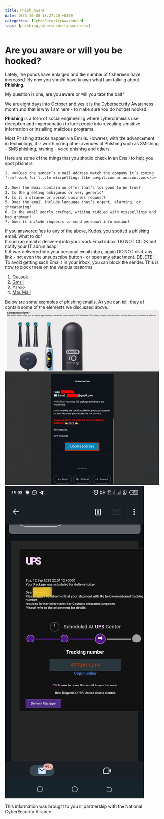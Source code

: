 ```yaml
---
title: Phish_Aware
date: 2023-10-08 18:27:20 +0300
categories: [CyberSecurityAwareness]
tags: [phishing,cybersecurityawareness]
---
```

# Are you aware or will you be hooked?

Lately, the ponds have enlarged and the number of fishermen have increased. By now you should have known what I am talking about - **Phishing**. 


My question is one, are you aware or will you take the bait?   

We are eight days into October and yes it is the Cybersecurity Awareness month and that is why I am here -  to make sure you do not get hooked.

**Phishing** is a form of social engineering where cybercriminals use deception and impersonation to lure people into revealing sensitive information or installing malicious programs.


Most Phishing attacks happen via Emails. However, with the advancement in technology, it is worth noting other avenues of Phishing such as SMishing - SMS phishing, Vishing - voice phishing and others.

Here are some of the things that you should check in an Email to help you spot phishers. 
```
1. <u>Does the sender’s e-mail address match the company it’s coming from? Look for little misspellings like pavpal.com or anazon.com.</u>
 
2. Does the email contain an offer that’s too good to be true?
3. Is the greeting ambiguous or very generic?
4. Is it a strange or abrupt business request?
5. Does the email include language that’s urgent, alarming, or threatening?
6. Is the email poorly crafted, writing riddled with misspellings and bad grammar?
7. Does it include requests to send personal information?
```

If you answered Yes to any of the above, Kudos, you spotted a phishing email. What to do?  
If such an email is delivered into your work Email inbox, DO NOT CLICK but notify your IT admin asap!  
If it was delivered into your personal email inbox, again DO NOT click any link - not even the unsubscribe button -  or open any attachment. DELETE!  
To avoid getting such Emails in your inbox, you can block the sender. This is how to block them on the various platforms  
1. [Outlook](https://support.microsoft.com/en-us/office/block-a-mail-sender-b29fd867-cac9-40d8-aed1-659e06a706e4)
2. [Gmail](https://support.google.com/mail/answer/8151?hl=en&co=GENIE.Platform%3DDesktop&oco=1https://support.google.com/mail/answer/8151?hl=en&co=GENIE.Platform%3DDesktop&oco=1)
3. [Yahoo](https://help.yahoo.com/kb/sln28140.html)
4. [Mac Mail](https://support.apple.com/guide/mail/block-or-unblock-senders-mlhl0898d7bb/mac)

Below are some examples of phishing emails. As you can tell, they all contain some of the elements we discussed above.
![img-description](/assets/img/phish/a.png)
![img-description](/assets/img/phish/b.png)
![img-description](/assets/img/phish/c.jpg)


This information was brought to you in partnership with the National CyberSecurity Alliance